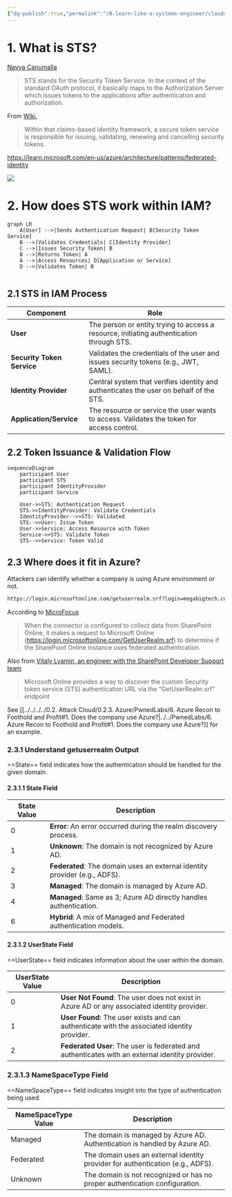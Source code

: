 ```yaml
---
{"dg-publish":true,"permalink":"/0-learn-like-a-systems-engineer/clouds/azure/azure-general/iam/security-token-service/","noteIcon":"","created":"2025-04-15T14:11:19.584-04:00"}
---
```











# 1. What is STS?

[Navya Canumalla](https://stackoverflow.com/questions/45174728/what-does-sts-mean-in-the-context-of-azure-ad-b2c)

>STS stands for the Security Token Service. In the context of the standard OAuth protocol, it basically maps to the Authorization Server which issues tokens to the applications after authentication and authorization.

From [Wiki](https://en.wikipedia.org/wiki/Security_token_service),
>Within that claims-based identity framework, a secure token service is responsible for issuing, validating, renewing and cancelling security tokens. 


https://learn.microsoft.com/en-us/azure/architecture/patterns/federated-identity

![](https://i.imgur.com/T6VTxQ0.png)



# 2. How does STS work within IAM?

```mermaid
graph LR
    A[User] -->|Sends Authentication Request| B[Security Token Service]
    B -->|Validates Credentials| C[Identity Provider]
    C -->|Issues Security Token| B
    B -->|Returns Token| A
    A -->|Access Resources| D[Application or Service]
    D -->|Validates Token| B


```

## 2.1  STS in IAM Process

| **Component**             | **Role**                                                                                   |
|---------------------------|---------------------------------------------------------------------------------------------|
| **User**                   | The person or entity trying to access a resource, initiating authentication through STS.    |
| **Security Token Service** | Validates the credentials of the user and issues security tokens (e.g., JWT, SAML).         |
| **Identity Provider**      | Central system that verifies identity and authenticates the user on behalf of the STS.      |
| **Application/Service**    | The resource or service the user wants to access. Validates the token for access control.   |

## 2.2  Token Issuance & Validation Flow

```mermaid
sequenceDiagram
    participant User
    participant STS
    participant IdentityProvider
    participant Service

    User->>STS: Authentication Request
    STS->>IdentityProvider: Validate Credentials
    IdentityProvider-->>STS: Validated
    STS-->>User: Issue Token
    User->>Service: Access Resource with Token
    Service->>STS: Validate Token
    STS-->>Service: Token Valid
```



## 2.3 Where does it fit in Azure?

Attackers can identify whether a company is using Azure environment or not. 

```bash
https://login.microsoftonline.com/getuserrealm.srf?login=megabigtech.com&json=1
```

According to [MicroFocus](https://www.microfocus.com/documentation/idol/IDOL_24_1/SharePointRemoteConnector_24.1_Documentation/Help/Content/Configuration/TaskName/SharepointOnlineFederatedAuthUseSTSUrl.htm)
> When the connector is configured to collect data from SharePoint Online, it makes a request to Microsoft Online (https://login.microsoftonline.com/GetUserRealm.srf) to determine if the SharePoint Online instance uses federated authentication.

Also from [Vitaly Lyamin, an engineer with the SharePoint Developer Support team](https://techcommunity.microsoft.com/t5/microsoft-sharepoint-blog/sharepoint-online-active-authentication/ba-p/510052) 
> Microsoft Online provides a way to discover the custom Security token service (STS) authentication URL via the “GetUserRealm.srf” endpoint


See [[../../../../0.2. Attack Cloud/0.2.3. Azure/PwnedLabs/6. Azure Recon to Foothold and Profit#1. Does the company use Azure?\|../../PwnedLabs/6. Azure Recon to Foothold and Profit#1. Does the company use Azure?]]
for an example. 

### 2.3.1 Understand getuserrealm Output


==State== field indicates how the authentication should be handled for the given domain.


#### 2.3.1.1 **State Field**
| **State Value** | **Description**                                                            |
| --------------- | -------------------------------------------------------------------------- |
| 0               | **Error**: An error occurred during the realm discovery process.           |
| 1               | **Unknown**: The domain is not recognized by Azure AD.                     |
| 2               | **Federated**: The domain uses an external identity provider (e.g., ADFS). |
| 3               | **Managed**: The domain is managed by Azure AD.                            |
| 4               | **Managed**: Same as 3; Azure AD directly handles authentication.          |
| 6               | **Hybrid**: A mix of Managed and Federated authentication models.          |

#### 2.3.1.2 **UserState Field**
==UserState== field indicates information about the user within the domain. 

| **UserState Value** | **Description**                                                                                 |
| ------------------- | ----------------------------------------------------------------------------------------------- |
| 0                   | **User Not Found**: The user does not exist in Azure AD or any associated identity provider.    |
| 1                   | **User Found**: The user exists and can authenticate with the associated identity provider.     |
| 2                   | **Federated User**: The user is federated and authenticates with an external identity provider. |



### 2.3.1.3 **NameSpaceType Field**
==NameSpaceType== field indicates insight into the type of authentication being used. 

| **NameSpaceType Value** | **Description**                                                                |
| ----------------------- | ------------------------------------------------------------------------------ |
| Managed                 | The domain is managed by Azure AD. Authentication is handled by Azure AD.      |
| Federated               | The domain uses an external identity provider for authentication (e.g., ADFS). |
| Unknown                 | The domain is not recognized or has no proper authentication configuration.    |
